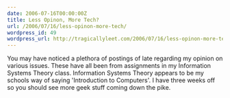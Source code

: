 ```yaml
---
date: 2006-07-16T00:00:00Z
title: Less Opinon, More Tech?
url: /2006/07/16/less-opinon-more-tech/
wordpress_id: 49
wordpress_url: http://tragicallyleet.com/2006/07/16/less-opinon-more-tech/
---
```


You may have noticed a plethora of postings of late regarding my opinion on various issues.  These have all been from assignments in my Information Systems Theory class.  Information Systems Theory appears to be my schools way of saying 'Introduction to Computers'.  I have three weeks off so you should see more geek stuff coming down the pike.
